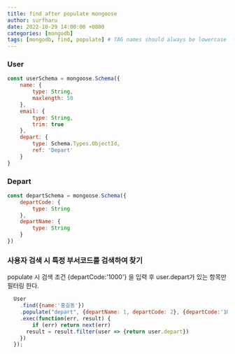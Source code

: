 ```yaml
---
title: find after populate mongoose
author: surfharu
date: 2022-10-29 14:00:00 +0800
categories: [mongodb]
tags: [mongodb, find, populate] # TAG names should always be lowercase
---
```


### User
```js
const userSchema = mongoose.Schema({
    name: {
        type: String,
        maxlength: 50
    },
    email: {
        type: String,
        trim: true
    },
    depart: {
        type: Schema.Types.ObjectId,
        ref: 'Depart'
    }
}
```

### Depart
```js
const departSchema = mongoose.Schema({
    departCode: {
        type: String
    },
    departName: {
        type: String
    }
})
```

### 사용자 검색 시 특정 부서코드를 검색하여 찾기
populate 시 검색 조건 {departCode:'1000'} 을 입력 후 user.depart가 있는 항목만 필터링 한다. 
```js
  User
    .find({name:'홍길동'})
    .populate("depart", {departName: 1, departCode: 2}, {departCode:'1000'})
    .exec(function(err, result) {
        if (err) return next(err)
      result = result.filter(user => {return user.depart})  
    })
  });
```